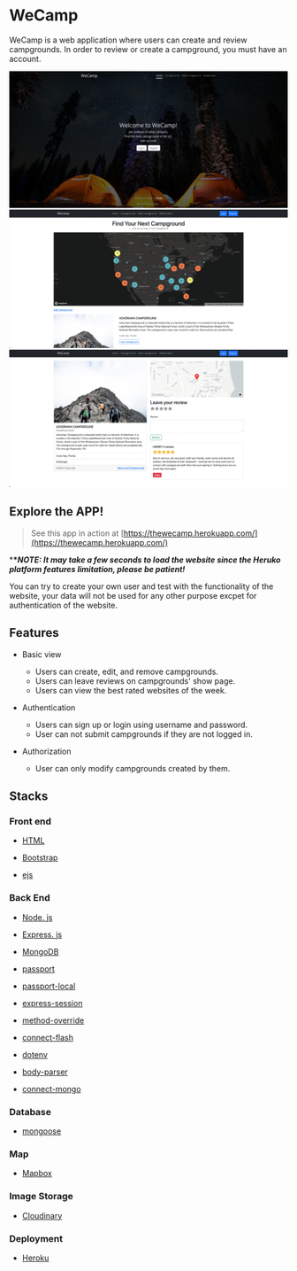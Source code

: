 # WeCamp

WeCamp is a web application where users can create and review campgrounds. In order to review or create a campground, you must have an account.

![Home Page](./screenshots/homepage.png)
![Map Page](./screenshots/campgrounds.png)
![Show Page](./screenshots/showpage.png)

## Explore the APP!
> See this app in action at [https://thewecamp.herokuapp.com/](https://thewecamp.herokuapp.com/) <br>

***\**NOTE: It may take a few seconds to load the website since the Heruko platform features limitation, please be patient!***

You can try to create your own user and test with the functionality of the website, your data will not be used for any other purpose excpet for authentication of the website.

## Features
* Basic view
  * Users can create, edit, and remove campgrounds.
  * Users can leave reviews on campgrounds' show page.
  * Users can view the best rated websites of the week.
  
* Authentication
  * Users can sign up or login using username and password.
  * User can not submit campgrounds if they are not logged in.

* Authorization
  * User can only modify campgrounds created by them.
  
## Stacks

### Front end
* [HTML](https://en.wikipedia.org/wiki/HTML5)

* [Bootstrap](https://getbootstrap.com)

* [ejs](https://ejs.co/)

### Back End
* [Node. js](https://nodejs.org)

* [Express. js](https://expressjs.com)

* [MongoDB](https://www.mongodb.com/)

* [passport](http://www.passportjs.org/)

* [passport-local](https://github.com/jaredhanson/passport-local#passport-local)

* [express-session](https://github.com/expressjs/session#express-session)

* [method-override](https://github.com/expressjs/method-override#method-override)

* [connect-flash](https://github.com/jaredhanson/connect-flash#connect-flash)

* [dotenv](https://www.npmjs.com/package/dotenv)

* [body-parser](https://www.npmjs.com/package/body-parser)

* [connect-mongo](https://www.npmjs.com/package/connect-mongo)

### Database
* [mongoose](http://mongoosejs.com/)

### Map
* [Mapbox](https://www.mapbox.com/)

### Image Storage
* [Cloudinary](https://cloudinary.com/)

### Deployment
* [Heroku](https://www.heroku.com/)
